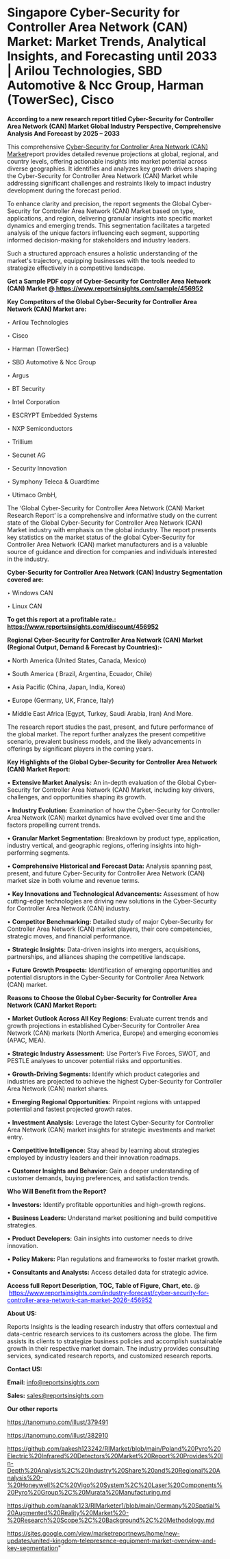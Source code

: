 # Singapore Cyber-Security for Controller Area Network (CAN) Market: Market Trends, Analytical Insights, and Forecasting until 2033 | Arilou Technologies, SBD Automotive & Ncc Group, Harman (TowerSec), Cisco

<strong>According to a new research report titled Cyber-Security for Controller Area Network (CAN) Market Global Industry Perspective, Comprehensive Analysis And Forecast by 2025 – 2033</strong>

This comprehensive <a href=https://www.reportsinsights.com/sample/456952>Cyber-Security for Controller Area Network (CAN) Market</a>report provides detailed revenue projections at global, regional, and country levels, offering actionable insights into market potential across diverse geographies. It identifies and analyzes key growth drivers shaping the Cyber-Security for Controller Area Network (CAN) Market while addressing significant challenges and restraints likely to impact industry development during the forecast period.

To enhance clarity and precision, the report segments the Global Cyber-Security for Controller Area Network (CAN) Market based on type, applications, and region, delivering granular insights into specific market dynamics and emerging trends. This segmentation facilitates a targeted analysis of the unique factors influencing each segment, supporting informed decision-making for stakeholders and industry leaders.

Such a structured approach ensures a holistic understanding of the market's trajectory, equipping businesses with the tools needed to strategize effectively in a competitive landscape.

<strong>Get a Sample PDF copy of Cyber-Security for Controller Area Network (CAN) Market </strong><strong>@<a href=https://www.reportsinsights.com/sample/456952 style=color:#0000ff;> https://www.reportsinsights.com/sample/456952</a></strong></font>

<strong>Key Competitors of the Global Cyber-Security for Controller Area Network (CAN) Market are:</strong>

‣ Arilou Technologies

‣ Cisco

‣ Harman (TowerSec)

‣ SBD Automotive & Ncc Group

‣ Argus

‣ BT Security

‣ Intel Corporation

‣ ESCRYPT Embedded Systems

‣ NXP Semiconductors

‣ Trillium

‣ Secunet AG

‣ Security Innovation

‣ Symphony Teleca & Guardtime

‣ Utimaco GmbH,

The ‘Global Cyber-Security for Controller Area Network (CAN) Market Research Report’ is a comprehensive and informative study on the current state of the Global Cyber-Security for Controller Area Network (CAN) Market industry with emphasis on the global industry. The report presents key statistics on the market status of the global Cyber-Security for Controller Area Network (CAN) market manufacturers and is a valuable source of guidance and direction for companies and individuals interested in the industry.

<strong>Cyber-Security for Controller Area Network (CAN) Industry Segmentation covered are:</strong>

‣ Windows CAN

‣ Linux CAN

<strong>To get this report at a profitable rate.: <a href=https://www.reportsinsights.com/discount/456952 style=color:#0000ff;>https://www.reportsinsights.com/discount/456952</a></strong></font>

<strong>Regional Cyber-Security for Controller Area Network (CAN) Market (Regional Output, Demand &amp; Forecast by Countries):-</strong>

• North America (United States, Canada, Mexico)

• South America ( Brazil, Argentina, Ecuador, Chile)

• Asia Pacific (China, Japan, India, Korea)

• Europe (Germany, UK, France, Italy)

• Middle East Africa (Egypt, Turkey, Saudi Arabia, Iran) And More.

The research report studies the past, present, and future performance of the global market. The report further analyzes the present competitive scenario, prevalent business models, and the likely advancements in offerings by significant players in the coming years.

<strong>Key Highlights of the Global Cyber-Security for Controller Area Network (CAN) Market Report:</strong>

• <strong>Extensive Market Analysis:</strong> An in-depth evaluation of the Global Cyber-Security for Controller Area Network (CAN) Market, including key drivers, challenges, and opportunities shaping its growth.

• <strong>Industry Evolution:</strong> Examination of how the Cyber-Security for Controller Area Network (CAN) market dynamics have evolved over time and the factors propelling current trends.

• <strong>Granular Market Segmentation:</strong> Breakdown by product type, application, industry vertical, and geographic regions, offering insights into high-performing segments.

• <strong>Comprehensive Historical and Forecast Data:</strong> Analysis spanning past, present, and future Cyber-Security for Controller Area Network (CAN) market size in both volume and revenue terms.

• <strong>Key Innovations and Technological Advancements:</strong> Assessment of how cutting-edge technologies are driving new solutions in the Cyber-Security for Controller Area Network (CAN) industry.

• <strong>Competitor Benchmarking:</strong> Detailed study of major Cyber-Security for Controller Area Network (CAN) market players, their core competencies, strategic moves, and financial performance.

• <strong>Strategic Insights:</strong> Data-driven insights into mergers, acquisitions, partnerships, and alliances shaping the competitive landscape.

• <strong>Future Growth Prospects:</strong> Identification of emerging opportunities and potential disruptors in the Cyber-Security for Controller Area Network (CAN) market.

<strong>Reasons to Choose the Global Cyber-Security for Controller Area Network (CAN) Market Report:</strong>

• <strong>Market Outlook Across All Key Regions:</strong> Evaluate current trends and growth projections in established Cyber-Security for Controller Area Network (CAN) markets (North America, Europe) and emerging economies (APAC, MEA).

• <strong>Strategic Industry Assessment:</strong> Use Porter’s Five Forces, SWOT, and PESTLE analyses to uncover potential risks and opportunities.

• <strong>Growth-Driving Segments:</strong> Identify which product categories and industries are projected to achieve the highest Cyber-Security for Controller Area Network (CAN) market shares.

• <strong>Emerging Regional Opportunities:</strong> Pinpoint regions with untapped potential and fastest projected growth rates.

• <strong>Investment Analysis:</strong> Leverage the latest Cyber-Security for Controller Area Network (CAN) market insights for strategic investments and market entry.

• <strong>Competitive Intelligence:</strong> Stay ahead by learning about strategies employed by industry leaders and their innovation roadmaps.

• <strong>Customer Insights and Behavior:</strong> Gain a deeper understanding of customer demands, buying preferences, and satisfaction trends.

<strong>Who Will Benefit from the Report?</strong>

• <strong>Investors:</strong> Identify profitable opportunities and high-growth regions.

• <strong>Business Leaders:</strong> Understand market positioning and build competitive strategies.

• <strong>Product Developers:</strong> Gain insights into customer needs to drive innovation.

• <strong>Policy Makers:</strong> Plan regulations and frameworks to foster market growth.

• <strong>Consultants and Analysts:</strong> Access detailed data for strategic advice.
</ul>
<strong>Access full Report Description, TOC, Table of Figure, Chart, etc. </strong>@  <a href=https://www.reportsinsights.com/industry-forecast/cyber-security-for-controller-area-network-can-market-2026-456952 style=color:#0000ff;>https://www.reportsinsights.com/industry-forecast/cyber-security-for-controller-area-network-can-market-2026-456952</a></font>

<strong><strong>About US</strong>:</strong>

Reports Insights is the leading research industry that offers contextual and data-centric research services to its customers across the globe. The firm assists its clients to strategize business policies and accomplish sustainable growth in their respective market domain. The industry provides consulting services, syndicated research reports, and customized research reports.

<strong>Contact US:</strong>

<p class=""""><b>Email:</b> <a href=mailto:info@reportsinsights.com>info@reportsinsights.com</a></p>
<p class=""""><b>Sales:</b> <a href=mailto:sales@reportsinsights.com>sales@reportsinsights.com</a></p>

<strong>Our other reports</strong>

<a href=https://tanomuno.com/illust/379491>https://tanomuno.com/illust/379491</a>

<a href=https://tanomuno.com/illust/382910>https://tanomuno.com/illust/382910</a>

<a href=https://github.com/aakesh123242/RIMarket/blob/main/Poland%20Pyro%20Electric%20Infrared%20Detectors%20Market%20Report%20Provides%20In-Depth%20Analysis%2C%20Industry%20Share%20and%20Regional%20Analysis%20-%20Honeywell%2C%20Vigo%20System%2C%20Laser%20Components%20Pyro%20Group%2C%20Murata%20Manufacturing.md>https://github.com/aakesh123242/RIMarket/blob/main/Poland%20Pyro%20Electric%20Infrared%20Detectors%20Market%20Report%20Provides%20In-Depth%20Analysis%2C%20Industry%20Share%20and%20Regional%20Analysis%20-%20Honeywell%2C%20Vigo%20System%2C%20Laser%20Components%20Pyro%20Group%2C%20Murata%20Manufacturing.md</a>

<a href=https://github.com/aanak123/RIMarketer1/blob/main/Germany%20Spatial%20Augmented%20Reality%20Market%20-%20Research%20Scope%2C%20Background%2C%20Methodology.md>https://github.com/aanak123/RIMarketer1/blob/main/Germany%20Spatial%20Augmented%20Reality%20Market%20-%20Research%20Scope%2C%20Background%2C%20Methodology.md</a>

<a href=https://sites.google.com/view/marketreportnews/home/new-updates/united-kingdom-telepresence-equipment-market-overview-and-key-segmentation>https://sites.google.com/view/marketreportnews/home/new-updates/united-kingdom-telepresence-equipment-market-overview-and-key-segmentation</a>"
